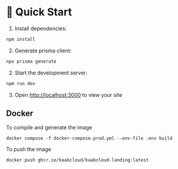 # 🚀 Quick Start

1. Install dependencies:
```bash
npm install
```

2. Generate prisma client:
```bash
npx prisma generate
```

2. Start the development server:
```bash
npm run dev
```

3. Open [http://localhost:3000](http://localhost:3000) to view your site

## Docker

To compile and generate the image
```
docker compose -f docker-compose.prod.yml --env-file .env build
```

To push the image
```
docker push ghcr.io/kaabcloud/kaabcloud-landing:latest
```